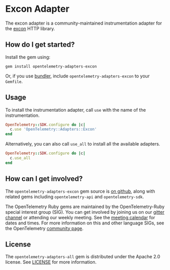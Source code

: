 # Excon Adapter

The excon adapter is a community-maintained instrumentation adapter for the [excon][excon-home] HTTP library.

## How do I get started?

Install the gem using:

```
gem install opentelemetry-adapters-excon
```

Or, if you use [bundler][bundler-home], include `opentelemetry-adapters-excon` to your `Gemfile`.

## Usage

To install the instrumentation adapter, call `use` with the name of the instrumentation.


```ruby
OpenTelemetry::SDK.configure do |c|
  c.use 'OpenTelemetry::Adapters::Excon'
end
```

Alternatively, you can also call `use_all` to install all the available adapters.

```ruby
OpenTelemetry::SDK.configure do |c|
  c.use_all
end
```

## How can I get involved?

The `opentelemetry-adapters-excon` gem source is [on github][repo-github], along with related gems including `opentelemetry-api` and `opentelemetry-sdk`.

The OpenTelemetry Ruby gems are maintained by the OpenTelemetry-Ruby special interest group (SIG). You can get involved by joining us on our [gitter channel][ruby-gitter] or attending our weekly meeting. See the [meeting calendar][community-meetings] for dates and times. For more information on this and other language SIGs, see the OpenTelemetry [community page][ruby-sig].

## License

The `opentelemetry-adapters-all` gem is distributed under the Apache 2.0 license. See [LICENSE][license-github] for more information.

[excon-home]: https://github.com/excon/excon
[bundler-home]: https://bundler.io
[repo-github]: https://github.com/open-telemetry/opentelemetry-ruby
[license-github]: https://github.com/open-telemetry/opentelemetry-ruby/blob/master/LICENSE
[ruby-sig]: https://github.com/open-telemetry/community#ruby-sig
[community-meetings]: https://github.com/open-telemetry/community#community-meetings
[ruby-gitter]: https://gitter.im/open-telemetry/opentelemetry-ruby
